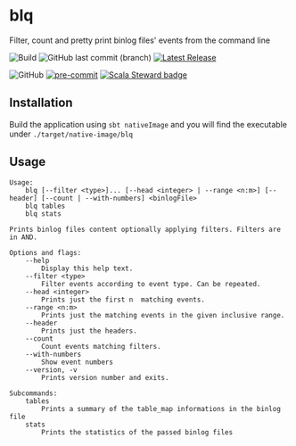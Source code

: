 # blq
Filter, count and pretty print binlog files' events from the command line

![Build](https://github.com/TonioGela/blq/workflows/Build/badge.svg) ![GitHub last commit (branch)](https://img.shields.io/github/last-commit/TonioGela/blq/master) [![Latest Release](https://img.shields.io/github/v/release/toniogela/blq?include_prereleases)](https://github.com/TonioGela/blq/releases/latest)

![GitHub](https://img.shields.io/github/license/toniogela/blq) [![pre-commit](https://img.shields.io/badge/pre--commit-enabled-brightgreen?logo=pre-commit&logoColor=white)](https://github.com/pre-commit/pre-commit) [![Scala Steward badge](https://img.shields.io/badge/Scala_Steward-helping-blue.svg?style=flat&logo=data:image/png;base64,iVBORw0KGgoAAAANSUhEUgAAAA4AAAAQCAMAAAARSr4IAAAAVFBMVEUAAACHjojlOy5NWlrKzcYRKjGFjIbp293YycuLa3pYY2LSqql4f3pCUFTgSjNodYRmcXUsPD/NTTbjRS+2jomhgnzNc223cGvZS0HaSD0XLjbaSjElhIr+AAAAAXRSTlMAQObYZgAAAHlJREFUCNdNyosOwyAIhWHAQS1Vt7a77/3fcxxdmv0xwmckutAR1nkm4ggbyEcg/wWmlGLDAA3oL50xi6fk5ffZ3E2E3QfZDCcCN2YtbEWZt+Drc6u6rlqv7Uk0LdKqqr5rk2UCRXOk0vmQKGfc94nOJyQjouF9H/wCc9gECEYfONoAAAAASUVORK5CYII=)](https://scala-steward.org)

## Installation

Build the application using `sbt nativeImage` and you will find the executable under `./target/native-image/blq`

## Usage 

```
Usage:
    blq [--filter <type>]... [--head <integer> | --range <n:m>] [--header] [--count | --with-numbers] <binlogFile>
    blq tables
    blq stats

Prints binlog files content optionally applying filters. Filters are in AND.

Options and flags:
    --help
        Display this help text.
    --filter <type>
        Filter events according to event type. Can be repeated.
    --head <integer>
        Prints just the first n  matching events.
    --range <n:m>
        Prints just the matching events in the given inclusive range.
    --header
        Prints just the headers.
    --count
        Count events matching filters.
    --with-numbers
        Show event numbers
    --version, -v
        Prints version number and exits.

Subcommands:
    tables
        Prints a summary of the table_map informations in the binlog file
    stats
        Prints the statistics of the passed binlog files
```
